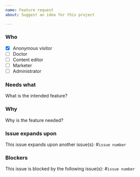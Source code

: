 ```yaml
---
name: Feature request
about: Suggest an idea for this project

---
```


### Who

- [x] Anonymous visitor
- [ ] Doctor
- [ ] Content editor
- [ ] Marketer
- [ ] Administrator

### Needs what

What is the intended feature?

### Why

Why is the feature needed?

### Issue expands upon

This issue expands upon another issue(s): #`issue number`

### Blockers

This issue is blocked by the following issue(s): #`issue number`
